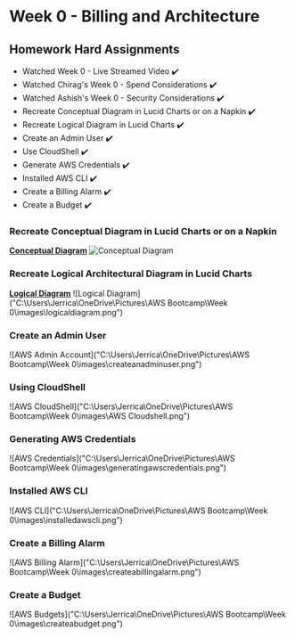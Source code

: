 # Week 0 - Billing and Architecture

## Homework Hard Assignments

- Watched Week 0 - Live Streamed Video :heavy_check_mark:
- Watched Chirag's Week 0 - Spend Considerations :heavy_check_mark:
- Watched Ashish's Week 0 - Security Considerations :heavy_check_mark:
- Recreate Conceptual Diagram in Lucid Charts or on a Napkin :heavy_check_mark:
- Recreate Logical Diagram in Lucid Charts :heavy_check_mark:
- Create an Admin User :heavy_check_mark:
- Use CloudShell :heavy_check_mark:
- Generate AWS Credentials :heavy_check_mark:
- Installed AWS CLI :heavy_check_mark:
- Create a Billing Alarm :heavy_check_mark:
- Create a Budget :heavy_check_mark:

### Recreate Conceptual Diagram in Lucid Charts or on a Napkin

**[Conceptual Diagram](https://lucid.app/lucidchart/ec2af634-d9c9-449e-98f2-5c508fc62826/edit?viewport_loc=-19%2C-16%2C1480%2C639%2C0_0&invitationId=inv)**
![Conceptual Diagram](https://lucid.app/lucidchart/ec2af634-d9c9-449e-98f2-5c508fc62826/edit?viewport_loc=-216%2C238%2C2220%2C958%2C0_0&invitationId=inv_f7c93fff-c7b7-4b25-84bb-67c52fa34b16)

### Recreate Logical Architectural Diagram in Lucid Charts

**[Logical Diagram](https://lucid.app/lucidchart/b074e5d6-c674-4ef8-932e-fa07e2b439a8/edit?viewport_loc=467%2C307%2C1480%2C639%2C0_0&invitationId=inv_7e458e24-36ea-4426-8d26-d226b7ce1646)**
![Logical Diagram]("C:\Users\Jerrica\OneDrive\Pictures\AWS Bootcamp\Week 0\images\logicaldiagram.png")

### Create an Admin User

![AWS Admin Account]("C:\Users\Jerrica\OneDrive\Pictures\AWS Bootcamp\Week 0\images\createanadminuser.png")

### Using CloudShell

![AWS CloudShell]("C:\Users\Jerrica\OneDrive\Pictures\AWS Bootcamp\Week 0\images\AWS Cloudshell.png")

### Generating AWS Credentials

![AWS Credentials]("C:\Users\Jerrica\OneDrive\Pictures\AWS Bootcamp\Week 0\images\generatingawscredentials.png")

### Installed AWS CLI

![AWS CLI]("C:\Users\Jerrica\OneDrive\Pictures\AWS Bootcamp\Week 0\images\installedawscli.png")

### Create a Billing Alarm

![AWS Billing Alarm]("C:\Users\Jerrica\OneDrive\Pictures\AWS Bootcamp\Week 0\images\createabillingalarm.png")

### Create a Budget

![AWS Budgets]("C:\Users\Jerrica\OneDrive\Pictures\AWS Bootcamp\Week 0\images\createabudget.png")